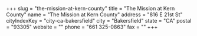 +++
slug = "the-mission-at-kern-county"
title = "The Mission at Kern County"
name = "The Mission at Kern County"
address = "816 E 21st St"
cityIndexKey = "city-ca-bakersfield"
city = "Bakersfield"
state = "CA"
postal = "93305"
website = ""
phone = "661 325-0863"
fax = ""
+++
